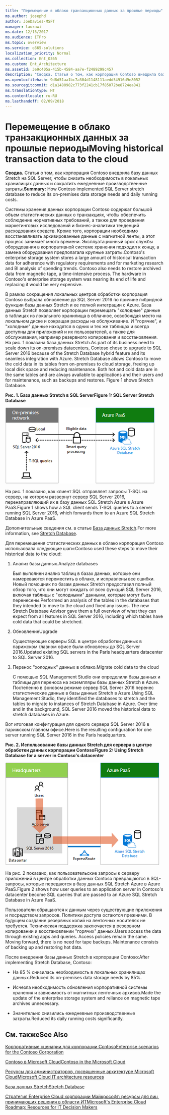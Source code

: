 ```yaml
---
title: "Перемещение в облако транзакционных данных за прошлые периоды"
ms.author: josephd
author: JoeDavies-MSFT
manager: laurawi
ms.date: 12/15/2017
ms.audience: ITPro
ms.topic: overview
ms.service: o365-solutions
localization_priority: Normal
ms.collection: Ent_O365
ms.custom: Ent_Architecture
ms.assetid: 3e9c405a-415b-4584-aa7e-f2489299c457
description: "Сводка. Статья о том, как корпорация Contoso внедрила базу данных Stretch на SQL Server, чтобы снизить необходимость в локальных хранилищах данных и сократить ежедневные производственные затраты."
ms.openlocfilehash: 9d8d51aa1bc7a304d1148111aedd54916d9e8052
ms.sourcegitcommit: d1a1480982c773f2241cb17f85072be8724ea841
ms.translationtype: HT
ms.contentlocale: ru-RU
ms.lasthandoff: 02/09/2018
---
```

# <a name="moving-historical-transaction-data-to-the-cloud"></a><span data-ttu-id="a4927-103">Перемещение в облако транзакционных данных за прошлые периоды</span><span class="sxs-lookup"><span data-stu-id="a4927-103">Moving historical transaction data to the cloud</span></span>

 <span data-ttu-id="a4927-104">**Сводка.** Статья о том, как корпорация Contoso внедрила базу данных Stretch на SQL Server, чтобы снизить необходимость в локальных хранилищах данных и сократить ежедневные производственные затраты.</span><span class="sxs-lookup"><span data-stu-id="a4927-104">**Summary:** How Contoso implemented SQL Server stretch database to reduce its on-premises data storage needs and daily running costs.</span></span>
  
<span data-ttu-id="a4927-p101">Системы хранения данных корпорации Contoso содержат большой объем статистических данных о транзакциях, чтобы обеспечить соблюдение нормативных требований, а также для проведения маркетинговых исследований и бизнес-аналитики тенденций расходования средств. Кроме того, корпорации необходимо восстанавливать архивированные данные с магнитной ленты, а этот процесс занимает много времени. Эксплуатационный срок службы оборудования в корпоративной системе хранения подходил к концу, а замена оборудования предполагала крупные затраты.</span><span class="sxs-lookup"><span data-stu-id="a4927-p101">Contoso's enterprise storage system stores a large amount of historical transaction data for adherence with regulatory requirements and for marketing research and BI analysis of spending trends. Contoso also needs to restore archived data from magnetic tape, a time-intensive process. The hardware in Contoso's enterprise storage system was nearing its end of life and replacing it would be very expensive.</span></span> 
  
<span data-ttu-id="a4927-p102">В рамках сокращения локальных центров обработки корпорация Contoso выбрала обновление до SQL Server 2016 по причине гибридной функции базы данных Stretch и ее полной интеграции с Azure. База данных Stretch позволяет корпорации перемещать "холодные" данные в таблицах из локального хранилища в облачное, освобождая место на локальном диске и сокращая расходы на обслуживание. И "горячие", и "холодные" данные находятся в одних и тех же таблицах и всегда доступны для приложений и их пользователей, а также для обслуживания, например резервного копирования и восстановления. На рис. 1 показана база данных Stretch.</span><span class="sxs-lookup"><span data-stu-id="a4927-p102">As part of its business need to scale down its on-premises datacenters, Contoso chose to upgrade to SQL Server 2016 because of the Stretch Database hybrid feature and its seamless integration with Azure. Stretch Database allows Contoso to move the cold data in its tables from on-premises to cloud storage, freeing up local disk space and reducing maintenance. Both hot and cold data are in the same tables and are always available to applications and their users and for maintenance, such as backups and restores. Figure 1 shows Stretch Database.</span></span>
  
<span data-ttu-id="a4927-112">**Рис. 1. База данных Stretch в SQL Server**</span><span class="sxs-lookup"><span data-stu-id="a4927-112">**Figure 1: SQL Server Stretch Database**</span></span>

![База данных SQL Server Stretch как гибридное решение для хранения данных](images/Contoso_Poster/StretchDB01.png)
  
<span data-ttu-id="a4927-114">На рис. 1 показано, как клиент SQL отправляет запросы T-SQL на сервер, на котором развернут сервер SQL Server 2016, перенаправляющий их в базу данных SQL Stretch Azure в Azure PaaS.</span><span class="sxs-lookup"><span data-stu-id="a4927-114">Figure 1 shows how a SQL client sends T-SQL queries to a server running SQL Server 2016, which forwards them to an Azure SQL Stretch Database in Azure PaaS.</span></span>
  
<span data-ttu-id="a4927-115">Дополнительные сведения см. в статье [База данных Stretch](https://msdn.microsoft.com/library/dn935011.aspx).</span><span class="sxs-lookup"><span data-stu-id="a4927-115">For more information, see [Stretch Database](https://msdn.microsoft.com/library/dn935011.aspx).</span></span>
  
<span data-ttu-id="a4927-116">Для перемещения статистических данных в облако корпорация Contoso использовала следующие шаги:</span><span class="sxs-lookup"><span data-stu-id="a4927-116">Contoso used these steps to move their historical data to the cloud:</span></span>
  
1. <span data-ttu-id="a4927-117">Анализ базы данных.</span><span class="sxs-lookup"><span data-stu-id="a4927-117">Analyze databases</span></span>
    
    <span data-ttu-id="a4927-p103">Был выполнен анализ таблиц в базах данных, которые они намереваются переместить в облако, и исправлены все ошибки. Новый помощник по базам данных Stretch предоставил полный обзор того, что они могут ожидать от всех функций SQL Server 2016, включая таблицы с "холодными" данными, которые могут быть перенесены.</span><span class="sxs-lookup"><span data-stu-id="a4927-p103">Performed an analysis of the tables in the databases that they intended to move to the cloud and fixed any issues. The new Stretch Database Advisor gave them a full overview of what they can expect from all features in SQL Server 2016, including which tables have cold data that could be stretched.</span></span>
    
2. <span data-ttu-id="a4927-120">Обновление</span><span class="sxs-lookup"><span data-stu-id="a4927-120">Upgrade</span></span>
    
    <span data-ttu-id="a4927-121">Существующие серверы SQL в центре обработки данных в парижском главном офисе были обновлены до SQL Server 2016.</span><span class="sxs-lookup"><span data-stu-id="a4927-121">Updated existing SQL servers in the Paris headquarters datacenter to SQL Server 2016.</span></span>
    
3. <span data-ttu-id="a4927-122">Перенос "холодных" данных в облако.</span><span class="sxs-lookup"><span data-stu-id="a4927-122">Migrate cold data to the cloud</span></span>
    
    <span data-ttu-id="a4927-p104">С помощью SQL Management Studio они определили базы данных и таблицы для переноса на экземпляры базы данных Stretch в Azure. Постепенно в фоновом режиме сервер SQL Server 2016 перенес статистические данные в базы данных Stretch в Azure.</span><span class="sxs-lookup"><span data-stu-id="a4927-p104">Using SQL Management Studio, they identified the databases to stretch and the tables to migrate to instances of Stretch Database in Azure. Over time and in the background, SQL Server 2016 moved the historical data to stretch databases in Azure.</span></span>
    
<span data-ttu-id="a4927-125">Вот итоговая конфигурация для одного сервера SQL Server 2016 в парижском главном офисе.</span><span class="sxs-lookup"><span data-stu-id="a4927-125">Here is the resulting configuration for one server running SQL Server 2016 in the Paris headquarters.</span></span>
  
<span data-ttu-id="a4927-126">**Рис. 2. Использование базы данных Stretch для сервера в центре обработки данных корпорации Contoso**</span><span class="sxs-lookup"><span data-stu-id="a4927-126">**Figure 2: Using Stretch Database for a server in Contoso's datacenter**</span></span>

![Настройка Базы данных SQL Server Stretch, выполняемая Contoso для одного компьютера с SQL Server](images/Contoso_Poster/StretchDB02.png)

  
<span data-ttu-id="a4927-128">На рис. 2 показано, как пользовательские запросы к серверу приложений в центре обработки данных Contoso превращаются в SQL-запросы, которые передаются в базу данных SQL Stretch Azure в Azure PaaS.</span><span class="sxs-lookup"><span data-stu-id="a4927-128">Figure 2 shows how user queries to an application server in Contoso's datacenter become SQL queries that are passed to an Azure SQL Stretch Database in Azure PaaS.</span></span>
  
<span data-ttu-id="a4927-p105">Пользователи обращаются к данным через существующие приложения и посредством запросов. Политики доступа остаются прежними. В будущем создание резервных копий на ленточных носителях не требуется. Техническая поддержка заключается в резервном копировании и восстановлении "горячих" данных.</span><span class="sxs-lookup"><span data-stu-id="a4927-p105">Users access the data through existing apps and queries. Access policies remain the same. Moving forward, there is no need for tape backups. Maintenance consists of backing up and restoring hot data.</span></span>
  
<span data-ttu-id="a4927-133">После внедрения базы данных Stretch в корпорации Contoso:</span><span class="sxs-lookup"><span data-stu-id="a4927-133">After implementing Stretch Database, Contoso:</span></span>
  
- <span data-ttu-id="a4927-134">На 85 % снизилась необходимость в локальных хранилищах данных.</span><span class="sxs-lookup"><span data-stu-id="a4927-134">Reduced its on-premises data storage needs by 85%.</span></span>
    
- <span data-ttu-id="a4927-135">Исчезла необходимость обновления корпоративной системы хранения и зависимость от магнитных ленточных архивов.</span><span class="sxs-lookup"><span data-stu-id="a4927-135">Made the update of the enterprise storage system and reliance on magnetic tape archives unnecessary.</span></span>
    
- <span data-ttu-id="a4927-136">Значительно снизились ежедневные производственные затраты.</span><span class="sxs-lookup"><span data-stu-id="a4927-136">Reduced its daily running costs significantly.</span></span>
    
## <a name="see-also"></a><span data-ttu-id="a4927-137">См. также</span><span class="sxs-lookup"><span data-stu-id="a4927-137">See Also</span></span>

[<span data-ttu-id="a4927-138">Корпоративные сценарии для корпорации Contoso</span><span class="sxs-lookup"><span data-stu-id="a4927-138">Enterprise scenarios for the Contoso Corporation</span></span>](enterprise-scenarios-for-the-contoso-corporation.md)
  
[<span data-ttu-id="a4927-139">Contoso в Microsoft Cloud</span><span class="sxs-lookup"><span data-stu-id="a4927-139">Contoso in the Microsoft Cloud</span></span>](contoso-in-the-microsoft-cloud.md)
  
[<span data-ttu-id="a4927-140">Ресурсы для администраторов, посвященные архитектуре Microsoft Cloud</span><span class="sxs-lookup"><span data-stu-id="a4927-140">Microsoft Cloud IT architecture resources</span></span>](microsoft-cloud-it-architecture-resources.md)

[<span data-ttu-id="a4927-141">База данных Stretch</span><span class="sxs-lookup"><span data-stu-id="a4927-141">Stretch Database</span></span>](https://msdn.microsoft.com/library/dn935011.aspx)
  
[<span data-ttu-id="a4927-142">Стратегия Enterprise Cloud корпорации Майкрософт: ресурсы для лиц, принимающих решения в области ИТ</span><span class="sxs-lookup"><span data-stu-id="a4927-142">Microsoft's Enterprise Cloud Roadmap: Resources for IT Decision Makers</span></span>](https://sway.com/FJ2xsyWtkJc2taRD)




